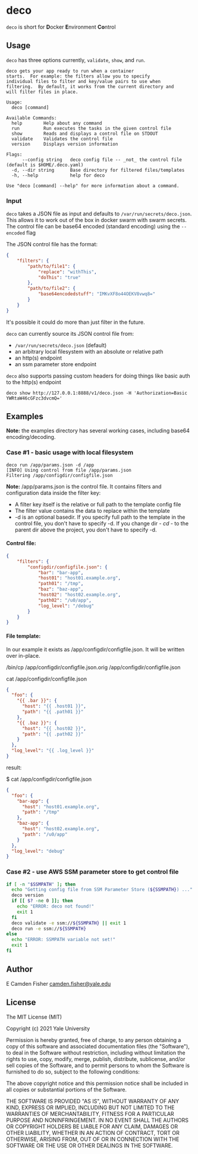# deco

`deco` is short for **D**ocker **E**nvironment **Co**ntrol

## Usage

`deco` has three options currently, `validate`, `show`, and `run`.

```text
deco gets your app ready to run when a container
starts.  For example: the filters allow you to specify
individual files to filter and key/value pairs to use when
filtering.  By default, it works from the current directory and
will filter files in place.

Usage:
  deco [command]

Available Commands:
  help        Help about any command
  run         Run executes the tasks in the given control file
  show        Reads and displays a control file on STDOUT
  validate    Validates the control file
  version     Displays version information

Flags:
      --config string   deco config file -- _not_ the control file (default is $HOME/.deco.yaml)
  -d, --dir string      Base directory for filtered files/templates
  -h, --help            help for deco

Use "deco [command] --help" for more information about a command.
```

### Input

`deco` takes a JSON file as input and defaults to `/var/run/secrets/deco.json`.  This allows it to work
out of the box in docker swarm with swarm secrets.  The control file can be base64 encoded (standard encoding)
using the `--encoded` flag

The JSON control file has the format:

```JSON
{
    "filters": {
        "path/to/file1": {
            "replace": "withThis",
            "doThis": "true"
        },
        "path/to/file2": {
            "base64encodedstuff": "IMKvXF8o44OEKV8vwq8="
        }
    }
}
```

It's possible it could do more than just filter in the future.

`deco` can currently source its JSON control file from:

- `/var/run/secrets/deco.json` (default)
- an arbitrary local filesystem with an absolute or relative path
- an http(s) endpoint
- an ssm parameter store endpoint

`deco` also supports passing custom headers for doing things like basic auth to the http(s) endpoint

`deco show http://127.0.0.1:8888/v1/deco.json -H 'Authorization=Basic YWRtaW46cGFzc3dvcmQ='`

## Examples

**Note:** the examples directory has several working cases, including base64 encoding/decoding.

### Case #1 - basic usage with local filesystem

```
deco run /app/params.json -d /app
[INFO] Using control from file /app/params.json
Filtering /app/configdir/configfile.json
```

**Note:** /app/params.json is the control file.  It contains filters and configuration data inside the filter key:
  - A filter key itself is the relative or full path to the template config file
  - The filter value contains the data to replace within the template
  - -d is an optional basedir.  If you specify full path to the template in the control file, you don't have to specify -d.  If you change dir - _cd_ - to the parent dir above the project, you don't have to specify -d.

#### Control file:

```JSON
{
    "filters": {
        "configdir/configfile.json": {
            "bar": "bar-app",
            "host01": "host01.example.org",
            "path01": "/tmp",
            "baz": "baz-app",
            "host02": "host02.example.org",
            "path02": "/u0/app",
            "log_level": "/debug"
        }
    }
}
```

#### File template:

In our example it exists as /app/configdir/configfile.json.  It will be written over in-place.

/bin/cp /app/configdir/configfile.json.orig /app/configdir/configfile.json

cat /app/configdir/configfile.json

```JSON
{
  "foo": {
    "{{ .bar }}": {
      "host": "{{ .host01 }}",
      "path": "{{ .path01 }}"
    },
    "{{ .baz }}": {
      "host": "{{ .host02 }}",
      "path": "{{ .path02 }}"
    }
  },
  "log_level": "{{ .log_level }}"
}
```

result:

$ cat /app/configdir/configfile.json                                        

```JSON
{ 
  "foo": {
    "bar-app": {
      "host": "host01.example.org",
      "path": "/tmp"
    },
    "baz-app": {
      "host": "host02.example.org",
      "path": "/u0/app"
    }
  },
  "log_level": "debug"
}
```

### Case #2 - use AWS SSM parameter store to get control file

```bash
if [ -n "$SSMPATH" ]; then
  echo "Getting config file from SSM Parameter Store (${SSMPATH}) ..."
  deco version
  if [[ $? -ne 0 ]]; then
    echo "ERROR: deco not found!"
    exit 1
  fi
  deco validate -e ssm://${SSMPATH} || exit 1
  deco run -e ssm://${SSMPATH}
else
  echo "ERROR: SSMPATH variable not set!"
  exit 1
fi
```

## Author

E Camden Fisher <camden.fisher@yale.edu>

## License

The MIT License (MIT)

Copyright (c) 2021 Yale University

Permission is hereby granted, free of charge, to any person obtaining a copy
of this software and associated documentation files (the "Software"), to deal
in the Software without restriction, including without limitation the rights
to use, copy, modify, merge, publish, distribute, sublicense, and/or sell
copies of the Software, and to permit persons to whom the Software is
furnished to do so, subject to the following conditions:

The above copyright notice and this permission notice shall be included in
all copies or substantial portions of the Software.

THE SOFTWARE IS PROVIDED "AS IS", WITHOUT WARRANTY OF ANY KIND, EXPRESS OR
IMPLIED, INCLUDING BUT NOT LIMITED TO THE WARRANTIES OF MERCHANTABILITY,
FITNESS FOR A PARTICULAR PURPOSE AND NONINFRINGEMENT. IN NO EVENT SHALL THE
AUTHORS OR COPYRIGHT HOLDERS BE LIABLE FOR ANY CLAIM, DAMAGES OR OTHER
LIABILITY, WHETHER IN AN ACTION OF CONTRACT, TORT OR OTHERWISE, ARISING FROM,
OUT OF OR IN CONNECTION WITH THE SOFTWARE OR THE USE OR OTHER DEALINGS IN
THE SOFTWARE.
